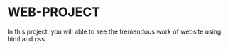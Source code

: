 # WEB-PROJECT
In this project, you will able to see the tremendous work of website using html and css
